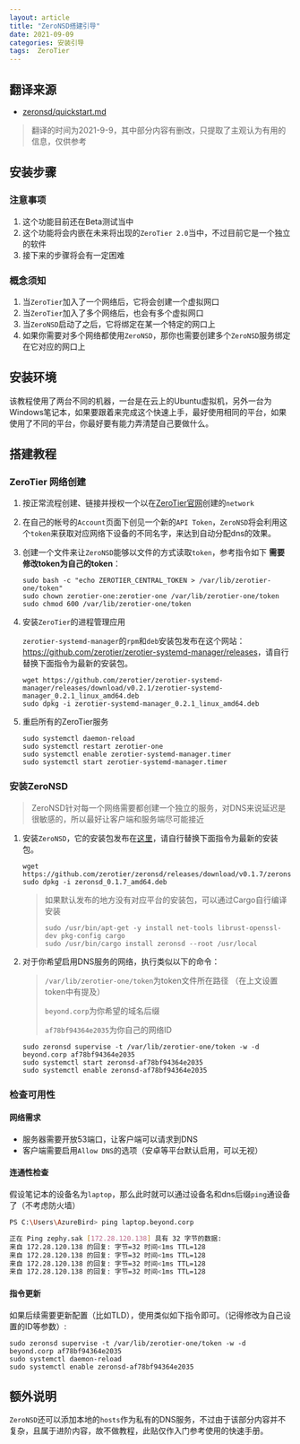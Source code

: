 ```yaml
---
layout: article
title: "ZeroNSD搭建引导"
date: 2021-09-09
categories: 安装引导
tags:  ZeroTier
---
```


## 翻译来源

* [zeronsd/quickstart.md](https://github.com/zerotier/zeronsd/blob/main/docs/quickstart.md)

> 翻译的时间为2021-9-9，其中部分内容有删改，只提取了主观认为有用的信息，仅供参考

## 安装步骤

### 注意事项

1. 这个功能目前还在Beta测试当中
2. 这个功能将会内嵌在未来将出现的`ZeroTier 2.0`当中，不过目前它是一个独立的软件
3. 接下来的步骤将会有一定困难

### 概念须知

1. 当`ZeroTier`加入了一个网络后，它将会创建一个虚拟网口
2. 当`ZeroTier`加入了多个网络后，也会有多个虚拟网口
3. 当`ZeroNSD`启动了之后，它将绑定在某一个特定的网口上
4. 如果你需要对多个网络都使用`ZeroNSD`，那你也需要创建多个`ZeroNSD`服务绑定在它对应的网口上

## 安装环境

​    该教程使用了两台不同的机器，一台是在云上的Ubuntu虚拟机，另外一台为Windows笔记本，如果要跟着来完成这个快速上手，最好使用相同的平台，如果使用了不同的平台，你最好要有能力弄清楚自己要做什么。

## 搭建教程

### ZeroTier 网络创建

1. 按正常流程创建、链接并授权一个以在[ZeroTier官网](my.zerotier.com)创建的`network`

2. 在自己的帐号的`Account`页面下创见一个新的`API Token`，`ZeroNSD`将会利用这个`token`来获取对应网络下设备的不同名字，来达到自动分配dns的效果。

3. 创建一个文件来让`ZeroNSD`能够以文件的方式读取`token`，参考指令如下 **需要修改token为自己的token**：

   ```shell
   sudo bash -c "echo ZEROTIER_CENTRAL_TOKEN > /var/lib/zerotier-one/token"
   sudo chown zerotier-one:zerotier-one /var/lib/zerotier-one/token
   sudo chmod 600 /var/lib/zerotier-one/token
   ```

4. 安装`ZeroTier`的进程管理应用

   `zerotier-systemd-manager`的`rpm`和`deb`安装包发布在这个网站：<https://github.com/zerotier/zerotier-systemd-manager/releases>，请自行替换下面指令为最新的安装包。

   ```shell
   wget https://github.com/zerotier/zerotier-systemd-manager/releases/download/v0.2.1/zerotier-systemd-manager_0.2.1_linux_amd64.deb
   sudo dpkg -i zerotier-systemd-manager_0.2.1_linux_amd64.deb
   ```

5. 重启所有的ZeroTier服务

   ```shell
   sudo systemctl daemon-reload
   sudo systemctl restart zerotier-one
   sudo systemctl enable zerotier-systemd-manager.timer
   sudo systemctl start zerotier-systemd-manager.timer
   ```

### 安装ZeroNSD

> ZeroNSD针对每一个网络需要都创建一个独立的服务，对DNS来说延迟是很敏感的，所以最好让客户端和服务端尽可能接近

1. 安装`ZeroNSD`，它的安装包发布在[这里](https://github.com/zerotier/zeronsd/releases)，请自行替换下面指令为最新的安装包。

   ```shell
   wget https://github.com/zerotier/zeronsd/releases/download/v0.1.7/zeronsd_0.1.7_amd64.deb
   sudo dpkg -i zeronsd_0.1.7_amd64.deb
   ```

   >如果默认发布的地方没有对应平台的安装包，可以通过Cargo自行编译安装
   >
   >```shell
   >sudo /usr/bin/apt-get -y install net-tools librust-openssl-dev pkg-config cargo
   >sudo /usr/bin/cargo install zeronsd --root /usr/local
   >```

2. 对于你希望启用DNS服务的网络，执行类似以下的命令：

   >`/var/lib/zerotier-one/token`为token文件所在路径 （在上文设置token中有提及）
   >
   >`beyond.corp`为你希望的域名后缀
   >
   >`af78bf94364e2035`为你自己的网络ID

   ```shell
   sudo zeronsd supervise -t /var/lib/zerotier-one/token -w -d beyond.corp af78bf94364e2035
   sudo systemctl start zeronsd-af78bf94364e2035
   sudo systemctl enable zeronsd-af78bf94364e2035
   ```

### 检查可用性

#### 网络需求

* 服务器需要开放53端口，让客户端可以请求到DNS
* 客户端需要启用`Allow DNS`的选项（安卓等平台默认启用，可以无视）

#### 连通性检查

​    假设笔记本的设备名为`laptop`，那么此时就可以通过设备名和dns后缀`ping`通设备了（不考虑防火墙）

```bash
PS C:\Users\AzureBird> ping laptop.beyond.corp

正在 Ping zephy.sak [172.28.120.138] 具有 32 字节的数据:
来自 172.28.120.138 的回复: 字节=32 时间<1ms TTL=128
来自 172.28.120.138 的回复: 字节=32 时间<1ms TTL=128
来自 172.28.120.138 的回复: 字节=32 时间<1ms TTL=128
来自 172.28.120.138 的回复: 字节=32 时间<1ms TTL=128
```

#### 指令更新

​    如果后续需要更新配置（比如TLD），使用类似如下指令即可。（记得修改为自己设置的ID等参数）:

```shell
sudo zeronsd supervise -t /var/lib/zerotier-one/token -w -d beyond.corp af78bf94364e2035
sudo systemctl daemon-reload
sudo systemctl enable zeronsd-af78bf94364e2035
```

## 额外说明

​    `ZeroNSD`还可以添加本地的`hosts`作为私有的DNS服务，不过由于该部分内容并不复杂，且属于进阶内容，故不做教程，此贴仅作入门参考使用的快速手册。
